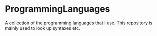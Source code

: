 # ProgrammingLanguages
A collection of the programming languages that I use. This repository is mainly used to look up syntaxes etc.
